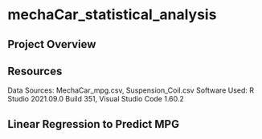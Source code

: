 # mechaCar_statistical_analysis
## Project Overview

## Resources
Data Sources: MechaCar_mpg.csv, Suspension_Coil.csv
Software Used: R Studio 2021.09.0 Build 351, Visual Studio Code 1.60.2

## Linear Regression to Predict MPG
